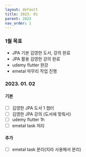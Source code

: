 ```yaml
---
layout: default
title: 2023. 01
parent: 2023
nav_order: 1
---
```


### 1월 목표
* JPA 기본 김영한 도서, 강의 완료
* JPA 활용 김영한 강의 완료
* udemy flutter 완강
* emetal 마무리 작업 진행

### 2023. 01. 02
#### 기본
* [ ] 김영한 JPA 도서 1 챕터
* [ ] 김영한 JPA 강의 (도서에 맞춰서)
* [ ] udemy flutter 1h
* [ ] emetal task 처리

#### 추가 
* [ ] emetal task 분리(지라 사용해서 분리)